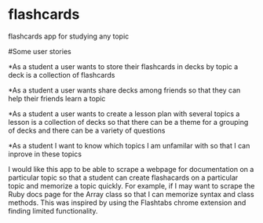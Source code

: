 # flashcards
flashcards app for studying any topic

#Some user stories

*As a student a user wants to store their flashcards in decks by topic a deck is a collection of flashcards

*As a student a user wants share decks among friends so that they can help their friends learn a topic

*As a student a  user wants to create a lesson plan with several topics a lesson is a collection of decks so that there can be a theme for a grouping of decks and there can be a variety of questions

*As a student I want to know which topics I am unfamilar with so that I can inprove in these topics

I would like this app to be able to scrape a webpage for documentation on a particular topic so that a student can create flashacards on a particular topic and memorize a topic quickly.  For example, if I may want to scrape the Ruby docs page for the Array class so that I can memorize syntax and class methods.  This was inspired by using the Flashtabs chrome extension and finding limited functionality.